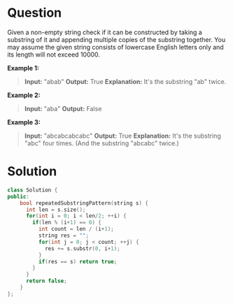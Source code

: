 
# Question

Given a non-empty string check if it can be constructed by taking a substring of it and appending multiple copies of the substring together. You may assume the given string consists of lowercase English letters only and its length will not exceed 10000.

**Example 1:**
> **Input:** "abab"
> **Output:** True
> **Explanation:** It's the substring "ab" twice.

**Example 2:**
> **Input:** "aba"
> **Output:** False

**Example 3:**
> **Input:** "abcabcabcabc"
> **Output:** True
> **Explanation:** It's the substring "abc" four times. (And the substring "abcabc" twice.)



# Solution

```cpp
class Solution {
public:
    bool repeatedSubstringPattern(string s) {
      int len = s.size();
      for(int i = 0; i < len/2; ++i) {
        if(len % (i+1) == 0) {
          int count = len / (i+1);
          string res = "";
          for(int j = 0; j < count; ++j) {
            res += s.substr(0, i+1);
          }
          if(res == s) return true;
        }
      }
      return false;
    }
};
```